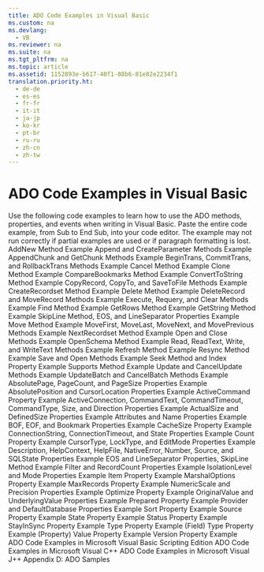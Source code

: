```yaml
---
title: ADO Code Examples in Visual Basic
ms.custom: na
ms.devlang: 
  - VB
ms.reviewer: na
ms.suite: na
ms.tgt_pltfrm: na
ms.topic: article
ms.assetid: 1152893e-b617-40f1-88b6-81e82e2234f1
translation.priority.ht: 
  - de-de
  - es-es
  - fr-fr
  - it-it
  - ja-jp
  - ko-kr
  - pt-br
  - ru-ru
  - zh-cn
  - zh-tw
---
```

# ADO Code Examples in Visual Basic
<?xml version="1.0" encoding="utf-8"?>
<developerReferenceWithoutSyntaxDocument xmlns="http://ddue.schemas.microsoft.com/authoring/2003/5" xmlns:xlink="http://www.w3.org/1999/xlink" xmlns:xsi="http://www.w3.org/2001/XMLSchema-instance" xsi:schemaLocation="http://ddue.schemas.microsoft.com/authoring/2003/5 http://dduestorage.blob.core.windows.net/ddueschema/developer.xsd">
  <introduction>
    <para>Use the following code examples to learn how to use the ADO methods, properties, and events when writing in Visual Basic.</para>
    <alert class="note">
      <para>Paste the entire code example, from Sub to End Sub, into your code editor. The example may not run correctly if partial examples are used or if paragraph formatting is lost.</para>
    </alert>
  </introduction>
  <section>
    <title>Methods</title>
    <content>
      <list class="bullet">
        <listItem>
          <para>
            <legacyLink xlink:href="d439e097-65f3-471d-8799-5a1263beb3c1">AddNew Method Example</legacyLink>
          </para>
        </listItem>
        <listItem>
          <para>
            <legacyLink xlink:href="46908cbd-434f-43e7-a794-ed0be0e0c0a7">Append and CreateParameter Methods Example</legacyLink>
          </para>
        </listItem>
        <listItem>
          <para>
            <legacyLink xlink:href="c07862b5-e466-46bd-910b-59ac96709cb9">AppendChunk and GetChunk Methods Example</legacyLink>
          </para>
        </listItem>
        <listItem>
          <para>
            <legacyLink xlink:href="aa7de324-cd71-4bd0-8043-24229f4a785e">BeginTrans, CommitTrans, and RollbackTrans Methods Example</legacyLink>
          </para>
        </listItem>
        <listItem>
          <para>
            <legacyLink xlink:href="5c0530ad-68d0-4cba-b1af-9386d566c7c5">Cancel Method Example</legacyLink>
          </para>
        </listItem>
        <listItem>
          <para>
            <legacyLink xlink:href="64cb1753-e074-4a2d-8b74-7c35f3f6f64d">Clone Method Example</legacyLink>
          </para>
        </listItem>
        <listItem>
          <para>
            <legacyLink xlink:href="f156aa48-bfc2-40d1-962b-7b08855776c6">CompareBookmarks Method Example</legacyLink>
          </para>
        </listItem>
        <listItem>
          <para>
            <legacyLink xlink:href="31731e4f-3c0c-451e-8cbc-c9df28fabf6c">ConvertToString Method Example</legacyLink>
          </para>
        </listItem>
        <listItem>
          <para>
            <legacyLink xlink:href="61a51b74-93cd-439c-877f-f3055499d39f">CopyRecord, CopyTo, and SaveToFile Methods Example</legacyLink>
          </para>
        </listItem>
        <listItem>
          <para>
            <legacyLink xlink:href="2de8fd02-0f49-4d47-8bd3-397726d1c644">CreateRecordset Method Example</legacyLink>
          </para>
        </listItem>
        <listItem>
          <para>
            <legacyLink xlink:href="0c80e71b-9e3f-4d05-ab2a-9e78798dad88">Delete Method Example</legacyLink>
          </para>
        </listItem>
        <listItem>
          <para>
            <legacyLink xlink:href="c3937d1e-9872-47e5-a22e-b147637f2388">DeleteRecord and MoveRecord Methods Example</legacyLink>
          </para>
        </listItem>
        <listItem>
          <para>
            <legacyLink xlink:href="ed5e1b60-3769-4b26-a253-1d721e37941d">Execute, Requery, and Clear Methods Example</legacyLink>
          </para>
        </listItem>
        <listItem>
          <para>
            <legacyLink xlink:href="bbf27dcc-9815-4e2f-8ea8-b8c9fe6dedd6">Find Method Example</legacyLink>
          </para>
        </listItem>
        <listItem>
          <para>
            <legacyLink xlink:href="9f7c78bb-7bb8-4c4f-8e5a-4d3bfc8a208f">GetRows Method Example</legacyLink>
          </para>
        </listItem>
        <listItem>
          <para>
            <legacyLink xlink:href="14c96d71-46a8-4782-b474-80ce348e8bff">GetString Method Example</legacyLink>
          </para>
        </listItem>
        <listItem>
          <para>
            <legacyLink xlink:href="77ce3042-9ebc-44ba-a4ff-0f1b1fd4a9c4">SkipLine Method, EOS, and LineSeparator Properties Example</legacyLink>
          </para>
        </listItem>
        <listItem>
          <para>
            <legacyLink xlink:href="55eb797a-0205-40d2-a797-55b216d1d3bb">Move Method Example</legacyLink>
          </para>
        </listItem>
        <listItem>
          <para>
            <legacyLink xlink:href="31d3b083-c677-423e-8d26-a212eaeea281">MoveFirst, MoveLast, MoveNext, and MovePrevious Methods Example</legacyLink>
          </para>
        </listItem>
        <listItem>
          <para>
            <legacyLink xlink:href="b14806da-80d9-4da4-bb87-f558b36a6ac0">NextRecordset Method Example</legacyLink>
          </para>
        </listItem>
        <listItem>
          <para>
            <legacyLink xlink:href="1311d561-0e86-40f5-8cbc-ad8f13e626d1">Open and Close Methods Example</legacyLink>
          </para>
        </listItem>
        <listItem>
          <para>
            <legacyLink xlink:href="455a02f0-8143-4562-8648-8fb45ffd334c">OpenSchema Method Example</legacyLink>
          </para>
        </listItem>
        <listItem>
          <para>
            <legacyLink xlink:href="699b73f7-04f9-4d46-94b2-6cb12be6de56">Read, ReadText, Write, and WriteText Methods Example</legacyLink>
          </para>
        </listItem>
        <listItem>
          <para>
            <legacyLink xlink:href="f5375fa1-4711-4f7e-9ba4-54c427f71325">Refresh Method Example</legacyLink>
          </para>
        </listItem>
        <listItem>
          <para>
            <legacyLink xlink:href="ab95315c-fe15-458c-9e0c-937ae5596592">Resync Method Example</legacyLink>
          </para>
        </listItem>
        <listItem>
          <para>
            <legacyLink xlink:href="ddccdf58-9c57-4c9b-8b7f-0cf193f955fb">Save and Open Methods Example</legacyLink>
          </para>
        </listItem>
        <listItem>
          <para>
            <legacyLink xlink:href="337c9eda-9ddf-49ac-94d3-b33114ba6224">Seek Method and Index Property Example</legacyLink>
          </para>
        </listItem>
        <listItem>
          <para>
            <legacyLink xlink:href="135aab26-ff5c-4fd9-910f-65cdead0b47e">Supports Method Example</legacyLink>
          </para>
        </listItem>
        <listItem>
          <para>
            <legacyLink xlink:href="55bedd08-7440-4da4-b854-4ac9ef2fdedb">Update and CancelUpdate Methods Example</legacyLink>
          </para>
        </listItem>
        <listItem>
          <para>
            <legacyLink xlink:href="41625f6f-e12d-4d8d-9f60-0729ce64c31e">UpdateBatch and CancelBatch Methods Example</legacyLink>
          </para>
        </listItem>
      </list>
    </content>
  </section>
  <section>
    <title>Properties</title>
    <content>
      <list class="bullet">
        <listItem>
          <para>
            <legacyLink xlink:href="5aaada64-5115-4adc-8668-827348f32566">AbsolutePage, PageCount, and PageSize Properties Example</legacyLink>
          </para>
        </listItem>
        <listItem>
          <para>
            <legacyLink xlink:href="c4755799-c60a-4b5e-a01f-b85dd0e0a7f9">AbsolutePosition and CursorLocation Properties Example</legacyLink>
          </para>
        </listItem>
        <listItem>
          <para>
            <legacyLink xlink:href="23b06499-62df-4f46-88eb-6da392f9b456">ActiveCommand Property Example</legacyLink>
          </para>
        </listItem>
        <listItem>
          <para>
            <legacyLink xlink:href="dade4531-0bcc-4a52-8f86-b110ba2a3f9d">ActiveConnection, CommandText, CommandTimeout, CommandType, Size, and Direction Properties Example</legacyLink>
          </para>
        </listItem>
        <listItem>
          <para>
            <legacyLink xlink:href="bff2c273-b535-4b32-83b3-0336a406859c">ActualSize and DefinedSize Properties Example</legacyLink>
          </para>
        </listItem>
        <listItem>
          <para>
            <legacyLink xlink:href="258bdce3-1819-44a2-9217-105879c789ef">Attributes and Name Properties Example</legacyLink>
          </para>
        </listItem>
        <listItem>
          <para>
            <legacyLink xlink:href="b6573c6e-fee8-4267-a722-fadaec6eafe6">BOF, EOF, and Bookmark Properties Example</legacyLink>
          </para>
        </listItem>
        <listItem>
          <para>
            <legacyLink xlink:href="a237ffdb-6e5b-47c6-9901-d5cdbe8625f3">CacheSize Property Example</legacyLink>
          </para>
        </listItem>
        <listItem>
          <para>
            <legacyLink xlink:href="4de7336a-b5ea-43f1-b750-5fa302b5b756">ConnectionString, ConnectionTimeout, and State Properties Example</legacyLink>
          </para>
        </listItem>
        <listItem>
          <para>
            <legacyLink xlink:href="35033910-623b-449a-a57d-baff3ed5ab8f">Count Property Example</legacyLink>
          </para>
        </listItem>
        <listItem>
          <para>
            <legacyLink xlink:href="2cb4a304-f40a-4897-8b93-82c2d8e93500">CursorType, LockType, and EditMode Properties Example</legacyLink>
          </para>
        </listItem>
        <listItem>
          <para>
            <legacyLink xlink:href="5c728458-d85c-497c-afcf-2cfa36c3342a">Description, HelpContext, HelpFile, NativeError, Number, Source, and SQLState Properties Example</legacyLink>
          </para>
        </listItem>
        <listItem>
          <para>
            <legacyLink xlink:href="77ce3042-9ebc-44ba-a4ff-0f1b1fd4a9c4">EOS and LineSeparator Properties, SkipLine Method Example</legacyLink>
          </para>
        </listItem>
        <listItem>
          <para>
            <legacyLink xlink:href="e8bc63c7-8967-438a-9a49-512478a87a15">Filter and RecordCount Properties Example</legacyLink>
          </para>
        </listItem>
        <listItem>
          <para>
            <legacyLink xlink:href="3382fd41-0aa1-4091-97d3-624403111e07">IsolationLevel and Mode Properties Example</legacyLink>
          </para>
        </listItem>
        <listItem>
          <para>
            <legacyLink xlink:href="b4476603-691b-4081-8797-a3d0b331dce5">Item Property Example</legacyLink>
          </para>
        </listItem>
        <listItem>
          <para>
            <legacyLink xlink:href="ae576b2c-65aa-4838-872a-85e618806dc8">MarshalOptions Property Example</legacyLink>
          </para>
        </listItem>
        <listItem>
          <para>
            <legacyLink xlink:href="630a3be4-7a87-41cf-997e-8bb50d89db1e">MaxRecords Property Example</legacyLink>
          </para>
        </listItem>
        <listItem>
          <para>
            <legacyLink xlink:href="9c1e2322-c225-49d1-a120-a343f23cea73">NumericScale and Precision Properties Example</legacyLink>
          </para>
        </listItem>
        <listItem>
          <para>
            <legacyLink xlink:href="652194af-cfa4-4aa0-a6d6-fa409bbc3f98">Optimize Property Example</legacyLink>
          </para>
        </listItem>
        <listItem>
          <para>
            <legacyLink xlink:href="1750804b-d7ef-47d6-8d73-1f51fa1cbe4a">OriginalValue and UnderlyingValue Properties Example</legacyLink>
          </para>
        </listItem>
        <listItem>
          <para>
            <legacyLink xlink:href="e3a3db2d-7f73-4288-ad08-5468f251d610">Prepared Property Example</legacyLink>
          </para>
        </listItem>
        <listItem>
          <para>
            <legacyLink xlink:href="677e1dbe-bcf6-4028-a62c-e99b1c88bf7b">Provider and DefaultDatabase Properties Example</legacyLink>
          </para>
        </listItem>
        <listItem>
          <para>
            <legacyLink xlink:href="fc2fd40b-65d6-4023-90a3-90c9a88ef6cf">Sort Property Example</legacyLink>
          </para>
        </listItem>
        <listItem>
          <para>
            <legacyLink xlink:href="7c83eb01-71c7-4c5d-9778-6270471c8164">Source Property Example</legacyLink>
          </para>
        </listItem>
        <listItem>
          <para>
            <legacyLink xlink:href="9da6db50-d9bb-47e1-ae8b-be3c9b88cf9a">State Property Example</legacyLink>
          </para>
        </listItem>
        <listItem>
          <para>
            <legacyLink xlink:href="e37b4d46-380d-4615-b4bb-e1a7b0851771">Status Property Example</legacyLink>
          </para>
        </listItem>
        <listItem>
          <para>
            <legacyLink xlink:href="b682bcc3-04b3-42b0-86f4-c17e0cd29baf">StayInSync Property Example</legacyLink>
          </para>
        </listItem>
        <listItem>
          <para>
            <legacyLink xlink:href="accb72f5-a3bd-4a7e-92b6-6da0783b4b75">Type Property Example (Field)</legacyLink>
          </para>
        </listItem>
        <listItem>
          <para>
            <legacyLink xlink:href="2ee8e4c5-1d66-4a77-8892-6dad7e07e611">Type Property Example (Property)</legacyLink>
          </para>
        </listItem>
        <listItem>
          <para>
            <legacyLink xlink:href="2d4fe651-ef09-461b-8884-a70b6af4362e">Value Property Example</legacyLink>
          </para>
        </listItem>
        <listItem>
          <para>
            <legacyLink xlink:href="708efd50-2905-4168-b7e4-91b2e9b23539">Version Property Example</legacyLink>
          </para>
        </listItem>
      </list>
    </content>
  </section>
  <relatedTopics>
<link xlink:href="78bb9a95-7ac4-44b6-818b-d1787f952ed7">ADO Code Examples in Microsoft Visual Basic Scripting Edition</link>
<link xlink:href="af30b764-398f-4918-aaa7-3952226cf544">ADO Code Examples in Microsoft Visual C++</link>
<link xlink:href="d1c82f1a-cf78-4bd6-9ad4-1eb526e2c474">ADO Code Examples in Microsoft Visual J++</link>
<link xlink:href="1582e411-55ac-40f0-bd3d-9a10654e4b67">Appendix D: ADO Samples</link>
</relatedTopics>
</developerReferenceWithoutSyntaxDocument>